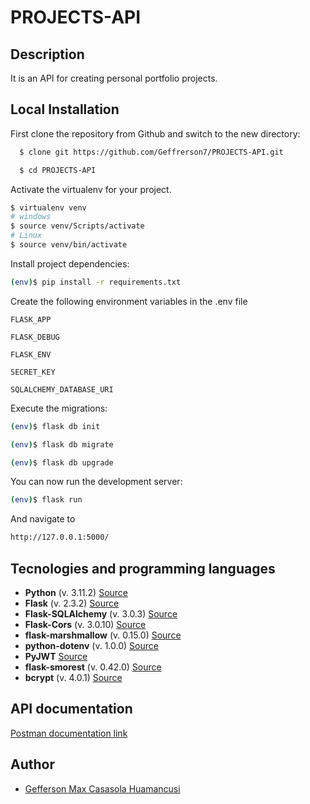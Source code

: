 # PROJECTS-API

## Description

It is an API for creating personal portfolio projects.

## Local Installation

First clone the repository from Github and switch to the new directory:
```bash
  $ clone git https://github.com/Geffrerson7/PROJECTS-API.git
```

```bash
  $ cd PROJECTS-API
```

Activate the virtualenv for your project.

```sh
$ virtualenv venv
# windows
$ source venv/Scripts/activate
# Linux
$ source venv/bin/activate
```

Install project dependencies:
```sh
(env)$ pip install -r requirements.txt
```

Create the following environment variables in the .env file

`FLASK_APP`

`FLASK_DEBUG`

`FLASK_ENV`

`SECRET_KEY`

`SQLALCHEMY_DATABASE_URI`

Execute the migrations:

```sh
(env)$ flask db init
```

```sh
(env)$ flask db migrate
```

```sh
(env)$ flask db upgrade
```

You can now run the development server:
```sh
(env)$ flask run
```

And navigate to
```sh
http://127.0.0.1:5000/
```

## Tecnologies and programming languages 

* **Python** (v. 3.11.2) [Source](https://www.python.org/)
* **Flask** (v. 2.3.2)  [Source](https://flask.palletsprojects.com/en/2.2.x/)
* **Flask-SQLAlchemy** (v. 3.0.3) [Source](https://flask-sqlalchemy.palletsprojects.com/en/3.0.x/quickstart/)
* **Flask-Cors** (v. 3.0.10) [Source](https://flask-cors.readthedocs.io/en/latest/)
* **flask-marshmallow** (v. 0.15.0) [Source](https://flask-marshmallow.readthedocs.io/en/latest/)
* **python-dotenv** (v. 1.0.0) [Source](https://pypi.org/project/python-dotenv/)
* **PyJWT** [Source](https://pyjwt.readthedocs.io/en/latest/)
* **flask-smorest** (v. 0.42.0) [Source](https://flask-smorest.readthedocs.io/en/latest/)
* **bcrypt** (v. 4.0.1) [Source](https://pypi.org/project/bcrypt/)

## API documentation

[Postman documentation link](https://documenter.getpostman.com/view/24256278/2s93m1aPui)

## Author

- [Gefferson Max Casasola Huamancusi](https://www.github.com/Geffrerson7)
